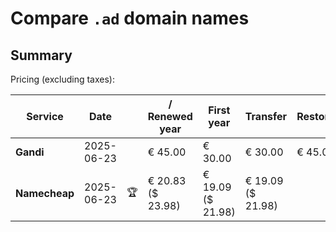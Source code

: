 # Compare `.ad` domain names

## Summary

Pricing (excluding taxes):

| Service | Date |  | / Renewed year | First year | Transfer | Restoration |
|--|--|--|--|--|--|--|
| **Gandi** | 2025-06-23 |  | € 45.00 | € 30.00 | € 30.00 | € 45.00 |
| **Namecheap** | 2025-06-23 | 🏆 | € 20.83<br>($ 23.98) | € 19.09<br>($ 21.98) | € 19.09<br>($ 21.98) |  |
